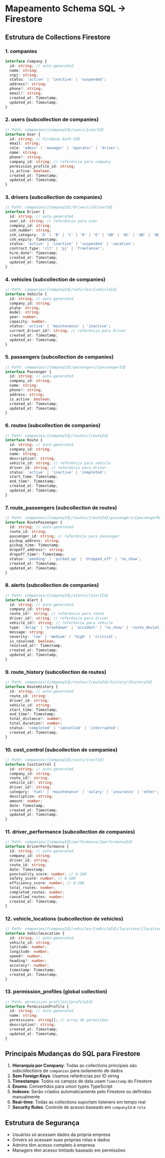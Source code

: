 # Mapeamento Schema SQL → Firestore

## Estrutura de Collections Firestore

### 1. companies
```typescript
interface Company {
  id: string; // auto-generated
  name: string;
  cnpj: string;
  status: 'active' | 'inactive' | 'suspended';
  address?: string;
  phone?: string;
  email?: string;
  created_at: Timestamp;
  updated_at: Timestamp;
}
```

### 2. users (subcollection de companies)
```typescript
// Path: companies/{companyId}/users/{userId}
interface User {
  id: string; // Firebase Auth UID
  email: string;
  role: 'admin' | 'manager' | 'operator' | 'driver';
  name: string;
  phone?: string;
  company_id: string; // referência para company
  permission_profile_id: string;
  is_active: boolean;
  created_at: Timestamp;
  updated_at: Timestamp;
}
```

### 3. drivers (subcollection de companies)
```typescript
// Path: companies/{companyId}/drivers/{driverId}
interface Driver {
  id: string; // auto-generated
  user_id: string; // referência para user
  company_id: string;
  cnh_number: string;
  cnh_category: 'A' | 'B' | 'C' | 'D' | 'E' | 'AB' | 'AC' | 'AD' | 'AE';
  cnh_expiry: Timestamp;
  status: 'active' | 'inactive' | 'suspended' | 'vacation';
  contract_type: 'clt' | 'pj' | 'freelancer';
  hire_date?: Timestamp;
  created_at: Timestamp;
  updated_at: Timestamp;
}
```

### 4. vehicles (subcollection de companies)
```typescript
// Path: companies/{companyId}/vehicles/{vehicleId}
interface Vehicle {
  id: string; // auto-generated
  company_id: string;
  plate: string;
  model: string;
  year: number;
  capacity: number;
  status: 'active' | 'maintenance' | 'inactive';
  current_driver_id?: string; // referência para driver
  created_at: Timestamp;
  updated_at: Timestamp;
}
```

### 5. passengers (subcollection de companies)
```typescript
// Path: companies/{companyId}/passengers/{passengerId}
interface Passenger {
  id: string; // auto-generated
  company_id: string;
  name: string;
  phone?: string;
  address: string;
  is_active: boolean;
  created_at: Timestamp;
  updated_at: Timestamp;
}
```

### 6. routes (subcollection de companies)
```typescript
// Path: companies/{companyId}/routes/{routeId}
interface Route {
  id: string; // auto-generated
  company_id: string;
  name: string;
  description?: string;
  vehicle_id: string; // referência para vehicle
  driver_id: string; // referência para driver
  status: 'active' | 'inactive' | 'completed';
  start_time: Timestamp;
  end_time?: Timestamp;
  created_at: Timestamp;
  updated_at: Timestamp;
}
```

### 7. route_passengers (subcollection de routes)
```typescript
// Path: companies/{companyId}/routes/{routeId}/passengers/{passengerRouteId}
interface RoutePassenger {
  id: string; // auto-generated
  route_id: string;
  passenger_id: string; // referência para passenger
  pickup_address: string;
  pickup_time: Timestamp;
  dropoff_address?: string;
  dropoff_time?: Timestamp;
  status: 'pending' | 'picked_up' | 'dropped_off' | 'no_show';
  created_at: Timestamp;
  updated_at: Timestamp;
}
```

### 8. alerts (subcollection de companies)
```typescript
// Path: companies/{companyId}/alerts/{alertId}
interface Alert {
  id: string; // auto-generated
  company_id: string;
  route_id?: string; // referência para route
  driver_id?: string; // referência para driver
  vehicle_id?: string; // referência para vehicle
  type: 'delay' | 'breakdown' | 'accident' | 'no_show' | 'route_deviation' | 'emergency';
  message: string;
  severity: 'low' | 'medium' | 'high' | 'critical';
  is_resolved: boolean;
  resolved_at?: Timestamp;
  created_at: Timestamp;
  updated_at: Timestamp;
}
```

### 9. route_history (subcollection de routes)
```typescript
// Path: companies/{companyId}/routes/{routeId}/history/{historyId}
interface RouteHistory {
  id: string; // auto-generated
  route_id: string;
  driver_id: string;
  vehicle_id: string;
  start_time: Timestamp;
  end_time?: Timestamp;
  total_distance?: number;
  total_duration?: number;
  status: 'completed' | 'cancelled' | 'interrupted';
  created_at: Timestamp;
}
```

### 10. cost_control (subcollection de companies)
```typescript
// Path: companies/{companyId}/costs/{costId}
interface CostControl {
  id: string; // auto-generated
  company_id: string;
  route_id?: string;
  vehicle_id?: string;
  driver_id?: string;
  category: 'fuel' | 'maintenance' | 'salary' | 'insurance' | 'other';
  description: string;
  amount: number;
  date: Timestamp;
  created_at: Timestamp;
  updated_at: Timestamp;
}
```

### 11. driver_performance (subcollection de companies)
```typescript
// Path: companies/{companyId}/performance/{performanceId}
interface DriverPerformance {
  id: string; // auto-generated
  company_id: string;
  driver_id: string;
  route_id: string;
  date: Timestamp;
  punctuality_score: number; // 0-100
  safety_score: number; // 0-100
  efficiency_score: number; // 0-100
  total_routes: number;
  completed_routes: number;
  cancelled_routes: number;
  created_at: Timestamp;
}
```

### 12. vehicle_locations (subcollection de vehicles)
```typescript
// Path: companies/{companyId}/vehicles/{vehicleId}/locations/{locationId}
interface VehicleLocation {
  id: string; // auto-generated
  vehicle_id: string;
  latitude: number;
  longitude: number;
  speed?: number;
  heading?: number;
  accuracy?: number;
  timestamp: Timestamp;
  created_at: Timestamp;
}
```

### 13. permission_profiles (global collection)
```typescript
// Path: permission_profiles/{profileId}
interface PermissionProfile {
  id: string; // auto-generated
  name: string;
  permissions: string[]; // array de permissões
  description?: string;
  created_at: Timestamp;
  updated_at: Timestamp;
}
```

## Principais Mudanças do SQL para Firestore

1. **Hierarquia por Company**: Todas as collections principais são subcollections de `companies` para isolamento de dados
2. **Sem Foreign Keys**: Usamos referências por ID string
3. **Timestamps**: Todos os campos de data usam `Timestamp` do Firestore
4. **Enums**: Convertidos para union types TypeScript
5. **Indexes**: Serão criados automaticamente pelo Firestore ou definidos manualmente
6. **Real-time**: Todas as collections suportam listeners em tempo real
7. **Security Rules**: Controle de acesso baseado em `companyId` e `role`

## Estrutura de Segurança

- Usuários só acessam dados da própria empresa
- Drivers só acessam suas próprias rotas e dados
- Admins têm acesso completo à empresa
- Managers têm acesso limitado baseado em permissões